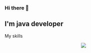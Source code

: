 ### Hi there 👋
## I'm java developer

My skills

<p align="center">
  <a href="https://skillicons.dev">
    <img src="https://skillicons.dev/icons?i=git,github,gitlab,java,docker, posgres, rabbitmq" />
  </a>
</p>

<!--
**sanoyevlazizbek/sanoyevlazizbek** is a ✨ _special_ ✨ repository because its `README.md` (this file) appears on your GitHub profile.

Here are some ideas to get you started:

- 🔭 I’m currently working on ...
- 🌱 I’m currently learning ...
- 👯 I’m looking to collaborate on ...
- 🤔 I’m looking for help with ...
- 💬 Ask me about ...
- 📫 How to reach me: ...
- 😄 Pronouns: ...
- ⚡ Fun fact: ...
-->
